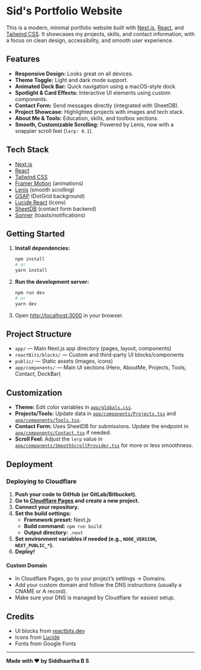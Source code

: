 # Sid's Portfolio Website

This is a modern, minimal portfolio website built with [Next.js](https://nextjs.org), [React](https://react.dev), and [Tailwind CSS](https://tailwindcss.com/). It showcases my projects, skills, and contact information, with a focus on clean design, accessibility, and smooth user experience.

## Features

- **Responsive Design:** Looks great on all devices.
- **Theme Toggle:** Light and dark mode support.
- **Animated Dock Bar:** Quick navigation using a macOS-style dock.
- **Spotlight & Card Effects:** Interactive UI elements using custom components.
- **Contact Form:** Send messages directly (integrated with SheetDB).
- **Project Showcase:** Highlighted projects with images and tech stack.
- **About Me & Tools:** Education, skills, and toolbox sections.
- **Smooth, Customizable Scrolling:** Powered by Lenis, now with a snappier scroll feel (`lerp: 0.1`).

## Tech Stack

- [Next.js](https://nextjs.org/)
- [React](https://react.dev/)
- [Tailwind CSS](https://tailwindcss.com/)
- [Framer Motion](https://www.framer.com/motion/) (animations)
- [Lenis](https://github.com/studio-freight/lenis) (smooth scrolling)
- [GSAP](https://greensock.com/gsap/) (DotGrid background)
- [Lucide React](https://lucide.dev/) (icons)
- [SheetDB](https://sheetdb.io/) (contact form backend)
- [Sonner](https://sonner.emilkowal.ski/) (toasts/notifications)

## Getting Started

1. **Install dependencies:**
   ```sh
   npm install
   # or
   yarn install
   ```

2. **Run the development server:**
   ```sh
   npm run dev
   # or
   yarn dev
   ```

3. Open [http://localhost:3000](http://localhost:3000) in your browser.

## Project Structure

- `app/` — Main Next.js app directory (pages, layout, components)
- `reactBits/blocks/` — Custom and third-party UI blocks/components
- `public/` — Static assets (images, icons)
- `app/components/` — Main UI sections (Hero, AboutMe, Projects, Tools, Contact, DockBar)

## Customization

- **Theme:** Edit color variables in [`app/globals.css`](app/globals.css).
- **Projects/Tools:** Update data in [`app/components/Projects.tsx`](app/components/Projects.tsx) and [`app/components/Tools.tsx`](app/components/Tools.tsx).
- **Contact Form:** Uses SheetDB for submissions. Update the endpoint in [`app/components/Contact.tsx`](app/components/Contact.tsx) if needed.
- **Scroll Feel:** Adjust the `lerp` value in [`app/components/SmoothScrollProvider.tsx`](app/components/SmoothScrollProvider.tsx) for more or less smoothness.

## Deployment

### Deploying to Cloudflare

1. **Push your code to GitHub (or GitLab/Bitbucket).**
2. **Go to [Cloudflare Pages](https://pages.cloudflare.com/) and create a new project.**
3. **Connect your repository.**
4. **Set the build settings:**
   - **Framework preset:** Next.js
   - **Build command:** `npm run build`
   - **Output directory:** `.next`
5. **Set environment variables if needed (e.g., `NODE_VERSION`, `NEXT_PUBLIC_*`).**
6. **Deploy!**

#### Custom Domain

- In Cloudflare Pages, go to your project’s settings → Domains.
- Add your custom domain and follow the DNS instructions (usually a CNAME or A record).
- Make sure your DNS is managed by Cloudflare for easiest setup.

## Credits

- UI blocks from [reactbits.dev](https://reactbits.dev/)
- Icons from [Lucide](https://lucide.dev/)
- Fonts from Google Fonts

---

**Made with ❤️ by Siddhaartha B S**
